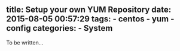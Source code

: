 title: Setup your own YUM Repository
date: 2015-08-05 00:57:29
tags:
    - centos
    - yum
    - config
categories:
    - System
---

To be written...
